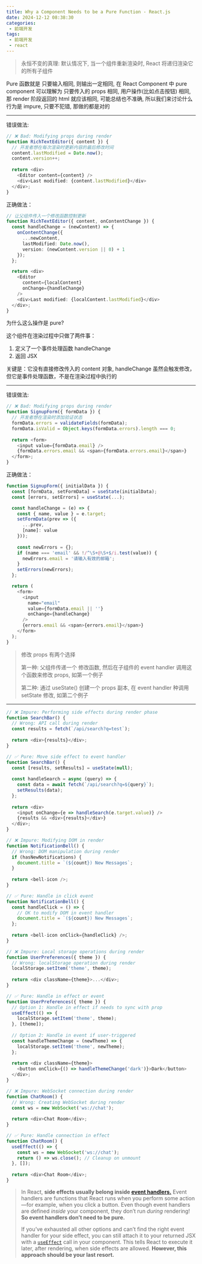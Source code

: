 ```yaml
---
title: Why a Component Needs to be a Pure Function - React.js
date: 2024-12-12 08:38:30
categories:
 - 前端开发
tags:
 - 前端开发
 - react
---
```


> 永恒不变的真理: 默认情况下, 当一个组件重新渲染时, React 将递归渲染它的所有子组件

Pure 函数就是 只要输入相同, 则输出一定相同, 在 React Component 中 pure component 可以理解为 只要传入的 props 相同, 用户操作(比如点击按钮) 相同, 那 render 阶段返回的 html 就应该相同, 可能总结也不准确, 所以我们来讨论什么行为是 impure, 只要不犯错, 那做的都是对的

--------

错误做法:

```ts
// ❌ Bad: Modifying props during render
function RichTextEditor({ content }) {
  // 开发者想在每次渲染时更新内容的最后修改时间
  content.lastModified = Date.now();
  content.version++;
  
  return <div>
    <Editor content={content} />
    <div>Last modified: {content.lastModified}</div>
  </div>;
}
```

正确做法：

```ts
// 让父组件传入一个修改函数控制更新
function RichTextEditor({ content, onContentChange }) {
  const handleChange = (newContent) => {
    onContentChange({
      ...newContent,
      lastModified: Date.now(),
      version: (newContent.version || 0) + 1
    });
  };

  return <div>
    <Editor 
      content={localContent}
      onChange={handleChange}
    />
    <div>Last modified: {localContent.lastModified}</div>
  </div>;
}
```

为什么这么操作是 pure?

这个组件在渲染过程中只做了两件事：

1. 定义了一个事件处理函数 handleChange
2. 返回 JSX

关键是：它没有直接修改传入的 content 对象, handleChange 虽然会触发修改，但它是事件处理函数，不是在渲染过程中执行的

------

错误做法:

```ts
// ❌ Bad: Modifying props during render
function SignupForm({ formData }) {
  // 开发者想在渲染时添加验证状态
  formData.errors = validateFields(formData);
  formData.isValid = Object.keys(formData.errors).length === 0;
  
  return <form>
    <input value={formData.email} />
    {formData.errors.email && <span>{formData.errors.email}</span>}
  </form>;
}
```

正确做法：

```ts
function SignupForm({ initialData }) {
  const [formData, setFormData] = useState(initialData);
  const [errors, setErrors] = useState(...);

  const handleChange = (e) => {
    const { name, value } = e.target;
    setFormData(prev => ({
      ...prev,
      [name]: value
    }));
    
    const newErrors = {};
    if (name === 'email' && !/^\S+@\S+$/i.test(value)) {
      newErrors.email = '请输入有效的邮箱';
    }
    setErrors(newErrors);
  };

  return (
    <form>
      <input
        name="email"
        value={formData.email || ''}
        onChange={handleChange}
      />
      {errors.email && <span>{errors.email}</span>}
    </form>
  );
}
```

> 修改 props 有两个选择
>
> 第一种: 父组件传递一个 修改函数, 然后在子组件的 event handler 调用这个函数来修改 props, 如第一个例子
>
> 第二种: 通过 useState() 创建一个 props 副本, 在 event handler 种调用 setState 修改, 如第二个例子

-------

```ts
// ❌ Impure: Performing side effects during render phase
function SearchBar() {
  // Wrong: API call during render
  const results = fetch(`/api/search?q=test`);
  
  return <div>{results}</div>;
}

// ✅ Pure: Move side effect to event handler
function SearchBar() {
  const [results, setResults] = useState(null);
  
  const handleSearch = async (query) => {
    const data = await fetch(`/api/search?q=${query}`);
    setResults(data);
  };
  
  return <div>
    <input onChange={e => handleSearch(e.target.value)} />
    {results && <div>{results}</div>}
  </div>;
}

// ❌ Impure: Modifying DOM in render
function NotificationBell() {
  // Wrong: DOM manipulation during render
  if (hasNewNotifications) {
    document.title = `(${count}) New Messages`;
  }
  
  return <bell-icon />;
}

// ✅ Pure: Handle in click event
function NotificationBell() {
  const handleClick = () => {
    // OK to modify DOM in event handler
    document.title = `(${count}) New Messages`;
  };
  
  return <bell-icon onClick={handleClick} />;
}

// ❌ Impure: Local storage operations during render
function UserPreferences({ theme }) {
  // Wrong: localStorage operation during render
  localStorage.setItem('theme', theme);
  
  return <div className={theme}>...</div>;
}

// ✅ Pure: Handle in effect or event
function UserPreferences({ theme }) {
  // Option 1: Handle in effect if needs to sync with prop
  useEffect(() => {
    localStorage.setItem('theme', theme);
  }, [theme]);
  
  // Option 2: Handle in event if user-triggered
  const handleThemeChange = (newTheme) => {
    localStorage.setItem('theme', newTheme);
  };
  
  return <div className={theme}>
    <button onClick={() => handleThemeChange('dark')}>Dark</button>
  </div>;
}

// ❌ Impure: WebSocket connection during render
function ChatRoom() {
  // Wrong: Creating WebSocket during render
  const ws = new WebSocket('ws://chat');
  
  return <div>Chat Room</div>;
}

// ✅ Pure: Handle connection in effect
function ChatRoom() {
  useEffect(() => {
    const ws = new WebSocket('ws://chat');
    return () => ws.close(); // Cleanup on unmount
  }, []);
  
  return <div>Chat Room</div>;
}
```

> In React, **side effects usually belong inside [event handlers.](https://react.dev/learn/responding-to-events)** Event handlers are functions that React runs when you perform some action—for example, when you click a button. Even though event handlers are defined *inside* your component, they don’t run *during* rendering! **So event handlers don’t need to be pure.** 
>
> If you’ve exhausted all other options and can’t find the right event handler for your side effect, you can still attach it to your returned JSX with a [`useEffect`](https://react.dev/reference/react/useEffect) call in your component. This tells React to execute it later, after rendering, when side effects are allowed. **However, this approach should be your last resort.**